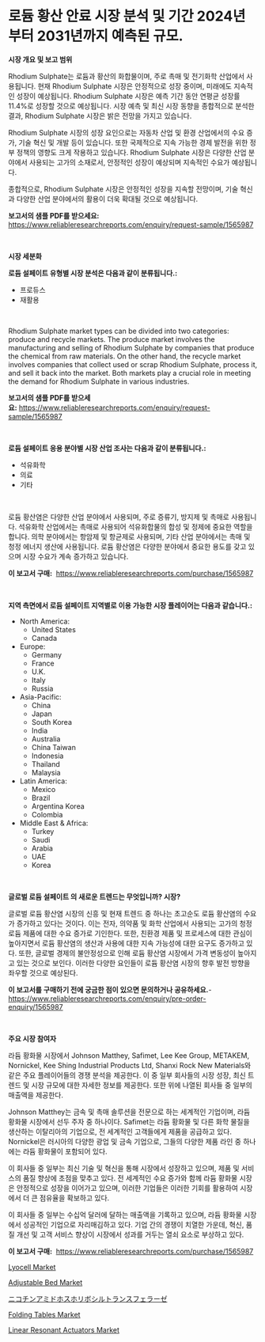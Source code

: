 <p><h1>로듐 황산 안료 시장 분석 및 기간 2024년부터 2031년까지 예측된 규모.</h1></p><p><strong>시장 개요 및 보고 범위</strong></p>
<p><p>Rhodium Sulphate는 로듐과 황산의 화합물이며, 주로 촉매 및 전기화학 산업에서 사용됩니다. 현재 Rhodium Sulphate 시장은 안정적으로 성장 중이며, 미래에도 지속적인 성장이 예상됩니다. Rhodium Sulphate 시장은 예측 기간 동안 연평균 성장률 11.4%로 성장할 것으로 예상됩니다. 시장 예측 및 최신 시장 동향을 종합적으로 분석한 결과, Rhodium Sulphate 시장은 밝은 전망을 가지고 있습니다.</p><p>Rhodium Sulphate 시장의 성장 요인으로는 자동차 산업 및 환경 산업에서의 수요 증가, 기술 혁신 및 개발 등이 있습니다. 또한 국제적으로 지속 가능한 경제 발전을 위한 정부 정책의 영향도 크게 작용하고 있습니다. Rhodium Sulphate 시장은 다양한 산업 분야에서 사용되는 고가의 소재로서, 안정적인 성장이 예상되며 지속적인 수요가 예상됩니다.</p><p>종합적으로, Rhodium Sulphate 시장은 안정적인 성장을 지속할 전망이며, 기술 혁신과 다양한 산업 분야에서의 활용이 더욱 확대될 것으로 예상됩니다.</p></p>
<p><strong>보고서의 샘플 PDF를 받으세요:</strong> <a href="https://www.reliableresearchreports.com/enquiry/request-sample/1565987">https://www.reliableresearchreports.com/enquiry/request-sample/1565987</a></p>
<p>&nbsp;</p>
<p><strong>시장 세분화</strong></p>
<p><strong>로듐 설페이트 유형별 시장 분석은 다음과 같이 분류됩니다.:</strong></p>
<p><ul><li>프로듀스</li><li>재활용</li></ul></p>
<p>&nbsp;</p>
<p><p>Rhodium Sulphate market types can be divided into two categories: produce and recycle markets. The produce market involves the manufacturing and selling of Rhodium Sulphate by companies that produce the chemical from raw materials. On the other hand, the recycle market involves companies that collect used or scrap Rhodium Sulphate, process it, and sell it back into the market. Both markets play a crucial role in meeting the demand for Rhodium Sulphate in various industries.</p></p>
<p><strong>보고서의 샘플 PDF를 받으세요:</strong>&nbsp;<a href="https://www.reliableresearchreports.com/enquiry/request-sample/1565987">https://www.reliableresearchreports.com/enquiry/request-sample/1565987</a></p>
<p>&nbsp;</p>
<p><strong> 로듐 설페이트 응용 분야별 시장 산업 조사는 다음과 같이 분류됩니다.:</strong></p>
<p><ul><li>석유화학</li><li>의료</li><li>기타</li></ul></p>
<p>&nbsp;</p>
<p><p>로듐 황산염은 다양한 산업 분야에서 사용되며, 주로 증류기, 방지제 및 촉매로 사용됩니다. 석유화학 산업에서는 촉매로 사용되어 석유화합물의 합성 및 정제에 중요한 역할을 합니다. 의학 분야에서는 항암제 및 항균제로 사용되며, 기타 산업 분야에서는 촉매 및 청정 에너지 생산에 사용됩니다. 로듐 황산염은 다양한 분야에서 중요한 용도를 갖고 있으며 시장 수요가 계속 증가하고 있습니다.</p></p>
<p><strong>이 보고서 구매:</strong>&nbsp; <a href="https://www.reliableresearchreports.com/purchase/1565987">https://www.reliableresearchreports.com/purchase/1565987</a></p>
<p>&nbsp;</p>
<p><strong>지역 측면에서 로듐 설페이트 지역별로 이용 가능한 시장 플레이어는 다음과 같습니다.:</strong></p>
<p><ul>
    <li>
        North America:
        <ul>
            <li>United States</li>
            <li>Canada</li>
        </ul>
    </li>
    <li>
        Europe:
        <ul>
            <li>Germany</li>
            <li>France</li>
            <li>U.K.</li>
            <li>Italy</li>
            <li>Russia</li>
        </ul>
    </li>
    <li>
        Asia-Pacific:
        <ul>
            <li>China</li>
            <li>Japan</li>
            <li>South Korea</li>
            <li>India</li>
            <li>Australia</li>
            <li>China Taiwan</li>
            <li>Indonesia</li>
            <li>Thailand</li>
            <li>Malaysia</li>
        </ul>
    </li>
    <li>
        Latin America:
        <ul>
            <li>Mexico</li>
            <li>Brazil</li>
            <li>Argentina Korea</li>
            <li>Colombia</li>
        </ul>
    </li>
    <li>
        Middle East & Africa:
        <ul>
            <li>Turkey</li>
            <li>Saudi</li>
            <li>Arabia</li>
            <li>UAE</li>
            <li>Korea</li>
        </ul>
    </li>
    </ul></p>
<p>&nbsp;</p>
<p><strong>글로벌 로듐 설페이트 의 새로운 트렌드는 무엇입니까? 시장?</strong></p>
<p><p>글로벌 로듐 황산염 시장의 신흥 및 현재 트렌드 중 하나는 초고순도 로듐 황산염의 수요가 증가하고 있다는 것이다. 이는 전자, 의약품 및 화학 산업에서 사용되는 고가의 청정 로듐 제품에 대한 수요 증가로 기인한다. 또한, 친환경 제품 및 프로세스에 대한 관심이 높아지면서 로듐 황산염의 생산과 사용에 대한 지속 가능성에 대한 요구도 증가하고 있다. 또한, 글로벌 경제의 불안정성으로 인해 로듐 황산염 시장에서 가격 변동성이 높아지고 있는 것으로 보인다. 이러한 다양한 요인들이 로듐 황산염 시장의 향후 발전 방향을 좌우할 것으로 예상된다.</p></p>
<p><strong>이 보고서를 구매하기 전에 궁금한 점이 있으면 문의하거나 공유하세요.</strong>- <a href="https://www.reliableresearchreports.com/enquiry/pre-order-enquiry/1565987">https://www.reliableresearchreports.com/enquiry/pre-order-enquiry/1565987</a></p>
<p>&nbsp;</p>
<p><strong>주요 시장 참여자</strong></p>
<p><p>라듐 황화물 시장에서 Johnson Matthey, Safimet, Lee Kee Group, METAKEM, Nornickel, Kee Shing Industrial Products Ltd, Shanxi Rock New Materials와 같은 주요 플레이어들의 경쟁 분석을 제공한다. 이 중 일부 회사들의 시장 성장, 최신 트렌드 및 시장 규모에 대한 자세한 정보를 제공한다. 또한 위에 나열된 회사들 중 일부의 매출액을 제공한다.</p><p>Johnson Matthey는 금속 및 촉매 솔루션을 전문으로 하는 세계적인 기업이며, 라듐 황화물 시장에서 선두 주자 중 하나이다. Safimet는 라듐 황화물 및 다른 화학 물질을 생산하는 이탈리아의 기업으로, 전 세계적인 고객들에게 제품을 공급하고 있다. Nornickel은 러시아의 다양한 광업 및 금속 기업으로, 그들의 다양한 제품 라인 중 하나에는 라듐 황화물이 포함되어 있다.</p><p>이 회사들 중 일부는 최신 기술 및 혁신을 통해 시장에서 성장하고 있으며, 제품 및 서비스의 품질 향상에 초점을 맞추고 있다. 전 세계적인 수요 증가와 함께 라듐 황화물 시장은 안정적으로 성장을 이어가고 있으며, 이러한 기업들은 이러한 기회를 활용하여 시장에서 더 큰 점유율을 확보하고 있다.</p><p>이 회사들 중 일부는 수십억 달러에 달하는 매출액을 기록하고 있으며, 라듐 황화물 시장에서 성공적인 기업으로 자리매김하고 있다. 기업 간의 경쟁이 치열한 가운데, 혁신, 품질 개선 및 고객 서비스 향상이 시장에서 성과를 거두는 열쇠 요소로 부상하고 있다.</p></p>
<p><strong>이 보고서 구매:</strong>&nbsp;&nbsp;<a href="https://www.reliableresearchreports.com/purchase/1565987">https://www.reliableresearchreports.com/purchase/1565987</a></p>
<p><p><a href="https://issuu.com/reportprime-2/docs/lyocell-market-size-2030.pptx">Lyocell Market</a></p><p><a href="https://github.com/yoshih12/Market-Research-Report-List-2/blob/main/adjustable-bed-market.md">Adjustable Bed Market</a></p><p><a href="https://github.com/jkjreqjscoxx7/Market-Research-Report-List-1/blob/main/95780716314.md">ニコチンアミドホスホリボシルトランスフェラーゼ</a></p><p><a href="https://github.com/castoriffic/Market-Research-Report-List-3/blob/main/folding-tables-market.md">Folding Tables Market</a></p><p><a href="https://issuu.com/reportprime-2/docs/linear-resonant-actuators-market-size-2030.pptx">Linear Resonant Actuators Market</a></p></p>
